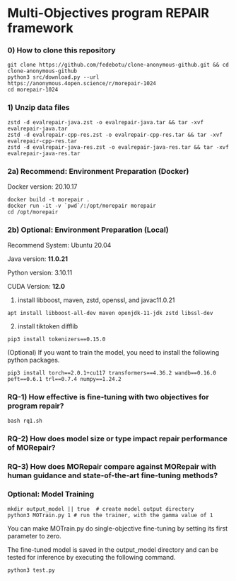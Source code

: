 # Multi-Objectives program REPAIR framework

### 0) How to clone this repository
```
git clone https://github.com/fedebotu/clone-anonymous-github.git && cd clone-anonymous-github
python3 src/download.py --url https://anonymous.4open.science/r/morepair-1024
cd morepair-1024
```

### 1) Unzip data files
```
zstd -d evalrepair-java.zst -o evalrepair-java.tar && tar -xvf evalrepair-java.tar
zstd -d evalrepair-cpp-res.zst -o evalrepair-cpp-res.tar && tar -xvf evalrepair-cpp-res.tar
zstd -d evalrepair-java-res.zst -o evalrepair-java-res.tar && tar -xvf evalrepair-java-res.tar
```

### 2a) Recommend: Environment Preparation (Docker)
Docker version: 20.10.17

```
docker build -t morepair .
docker run -it -v `pwd`/:/opt/morepair morepair
cd /opt/morepair
```

### 2b) Optional: Environment Preparation (Local)
Recommend System: Ubuntu 20.04

Java version: **11.0.21**

Python version: 3.10.11

CUDA Version: **12.0**

1. install libboost, maven, zstd, openssl, and javac11.0.21
```
apt install libboost-all-dev maven openjdk-11-jdk zstd libssl-dev
```

2. install tiktoken difflib
```
pip3 install tokenizers==0.15.0
```

(Optional) If you want to train the model, you need to install the following python packages.
```
pip3 install torch==2.0.1+cu117 transformers==4.36.2 wandb==0.16.0 peft==0.6.1 trl==0.7.4 numpy==1.24.2
```

### RQ-1) How effective is fine-tuning with two objectives for program repair?
```
bash rq1.sh
```

### RQ-2) How does model size or type impact repair performance of MORepair?

### RQ-3) How does MORepair compare against MORepair with human guidance and state-of-the-art fine-tuning methods?

### Optional: Model Training

```
mkdir output_model || true  # create model output directory
python3 MOTrain.py 1 # run the trainer, with the gamma value of 1
```

You can make MOTrain.py do single-objective fine-tuning by setting its first parameter to zero.

The fine-tuned model is saved in the output_model directory and can be tested for inference by executing the following command.

```
python3 test.py
```
